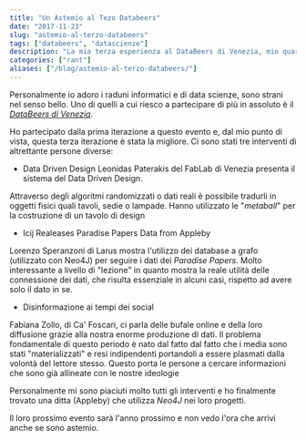 ```yaml
---
title: "Un Astemio al Tezo Databeers"
date: "2017-11-23"
slug: "astemio-al-terzo-databeers"
tags: ["databeers", "datascienze"]
description: "La mia terza esperienza al DataBeers di Venezia, mio quarto Databeers"
categories: ["rant"]
aliases: ["/blog/astemio-al-terzo-databeers/"]
---
```


Personalmente io adoro i raduni informatici e di data scienze, sono strani nel senso bello. Uno di quelli a cui riesco a partecipare di più in assoluto è il _*[DataBeers di Venezia](https://databeersvce.tumblr.com)*_. 


Ho partecipato dalla prima iterazione a questo evento e, dal mio punto di vista, questa terza iterazione è stata la migliore. 
Ci sono stati tre interventi di altrettante persone diverse:

* Data Driven Design
Leonidas Paterakis del FabLab di Venezia presenta il sistema del Data Driven Design.

Attraverso degli algoritmi randomizzati o dati reali è possibile tradurli in oggetti fisici quali tavoli, sedie o lampade. 
Hanno utilizzato le "_metaball_" per la costruzione di un tavolo di design

* Icij Realeases Paradise Papers Data from Appleby

Lorenzo Speranzoni di Larus mostra l'utilizzo dei database a grafo (utilizzato con Neo4J) per seguire i dati dei _Paradise Papers_.
Molto interessante a livello di "lezione" in quanto mostra la reale utilità delle connessione dei dati, che risulta essenziale in alcuni casi, rispetto ad avere solo il dato in se.

* Disinformazione ai tempi dei social

Fabiana Zollo, di Ca' Foscari, ci parla delle bufale online e della loro diffusione grazie alla nostra enorme produzione di dati. 
Il problema fondamentale di questo periodo è nato dal fatto dal fatto che i media sono stati "materializzati" e resi indipendenti portandoli a essere plasmati dalla volontà del lettore stesso. Questo porta le persone a cercare informazioni che sono già allineate con le nostre ideologie


Personalmente mi sono piaciuti molto tutti gli interventi e ho finalmente trovato una ditta (Appleby) che utilizza _Neo4J_ nei loro progetti. 

Il loro prossimo evento sarà l'anno prossimo e non vedo l'ora che arrivi anche se sono astemio.
